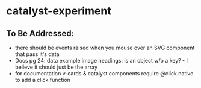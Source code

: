 # catalyst-experiment

## To Be Addressed:

- there should be events raised when you mouse over an SVG component that pass it's data
- Docs pg 24: data example image headings: is an object w/o a key? - I believe it should just be the array
- for documentation v-cards & catalyst components require @click.native to add a click function
